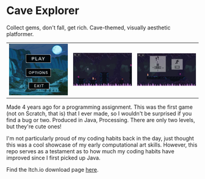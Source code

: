 # Cave Explorer
Collect gems, don't fall, get rich. Cave-themed, visually aesthetic platformer.

<table>
  <tr>
    <td><img src="media/cave-explorer-screenshot00.png" alt="main menu" width="200"/></td>
    <td><img src="media/cave-explorer-screenshot02.png" alt="Screen 1" width="200"/></td>
    <td><img src="media/cave-explorer-screenshot01.png" alt="Screen 2" width="200"/></td>
  </tr>
</table>

Made 4 years ago for a programming assignment. This was the first game (not on Scratch, that is) that I ever made, so I wouldn't be surprised if you find a bug or two. Produced in Java, Processing. There are only two levels, but they're cute ones!

I'm not particularly proud of my coding habits back in the day, just thought this was a cool showcase of my early computational art skills. However, this repo serves as a testament as to how much my coding habits have improved since I first picked up Java.

Find the Itch.io download page [here](https://joel-ca.itch.io/cave-explorer).
